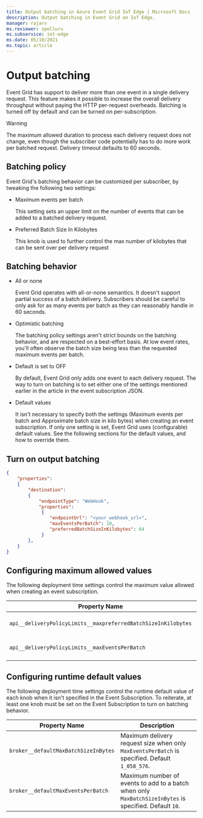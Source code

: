 ```yaml
---
title: Output batching in Azure Event Grid IoT Edge | Microsoft Docs 
description: Output batching in Event Grid on IoT Edge.
manager: rajarv
ms.reviewer: spelluru
ms.subservice: iot-edge
ms.date: 05/10/2021
ms.topic: article
---
```


# Output batching

Event Grid has support to deliver more than one event in a single delivery request. This feature makes it possible to increase the overall delivery throughput without paying the HTTP per-request overheads. Batching is turned off by default and can be turned on per-subscription.

> [!WARNING]
> The maximum allowed duration to process each delivery request does not change, even though the subscriber code potentially has to do more work per batched request. Delivery timeout defaults to 60 seconds.

## Batching policy

Event Grid's batching behavior can be customized per subscriber, by tweaking the following two settings:

* Maximum events per batch

  This setting sets an upper limit on the number of events that can be added to a batched delivery request.

* Preferred Batch Size In Kilobytes

  This knob is used to further control the max number of kilobytes that can be sent over per delivery request

## Batching behavior

* All or none

  Event Grid operates with all-or-none semantics. It doesn't support partial success of a batch delivery. Subscribers should be careful to only ask for as many events per batch as they can reasonably handle in 60 seconds.

* Optimistic batching

  The batching policy settings aren't strict bounds on the batching behavior, and are respected on a best-effort basis. At low event rates, you'll often observe the batch size being less than the requested maximum events per batch.

* Default is set to OFF

  By default, Event Grid only adds one event to each delivery request. The way to turn on batching is to set either one of the settings mentioned earlier in the article in the event subscription JSON.

* Default values

  It isn't necessary to specify both the settings (Maximum events per batch and Approximate batch size in kilo bytes) when creating an event subscription. If only one setting is set, Event Grid uses (configurable) default values. See the following sections for the default values, and how to override them.

## Turn on output batching

```json
{
    "properties":
    {
        "destination":
        {
            "endpointType": "WebHook",
            "properties":
             {
                "endpointUrl": "<your_webhook_url>",
                "maxEventsPerBatch": 10,
                "preferredBatchSizeInKilobytes": 64
             }
        },
    }
}
```

## Configuring maximum allowed values

The following deployment time settings control the maximum value allowed when creating an event subscription.

| Property Name | Description |
| ------------- | ----------- | 
| `api__deliveryPolicyLimits__maxpreferredBatchSizeInKilobytes` | Maximum value allowed for the `PreferredBatchSizeInKilobytes` knob. Default `1033`.
| `api__deliveryPolicyLimits__maxEventsPerBatch` | Maximum value allowed for the `MaxEventsPerBatch` knob. Default `50`.

## Configuring runtime default values

The following deployment time settings control the runtime default value of each knob when it isn't specified in the Event Subscription. To reiterate, at least one knob must be set on the Event Subscription to turn on batching behavior.

| Property Name | Description |
| ------------- | ----------- |
| `broker__defaultMaxBatchSizeInBytes` | Maximum delivery request size when only `MaxEventsPerBatch` is specified. Default `1_058_576`.
| `broker__defaultMaxEventsPerBatch` | Maximum number of events to add to a batch when only `MaxBatchSizeInBytes` is specified. Default `10`.
